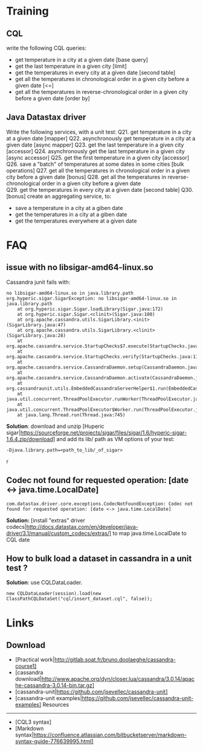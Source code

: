 Training
========
CQL
---
write the following CQL queries:
* get temperature in a city at a given date [base query]
* get the last temperature in a given city [limit]
* get the temperatures in every city at a given date [second table]
* get all the temperatures in chronological order in a given city before a given date [<=]
* get all the temperatures in reverse-chronological order in a given city before a given date [order by]


Java Datastax driver
--------------------
Write the following services, with a unit test:
Q21. get temperature in a city at a given date [mapper]
Q22. asynchronously get temperature in a city at a given date [async mapper]
Q23. get the last temperature in a given city [accessor]
Q24. asynchronously get the last temperature in a given city [async accessor]
Q25. get the first temperature in a given city [accessor]
Q26. save a "batch" of temperatures at some dates in some cities [bulk operations]
Q27. get all the temperatures in chronological order in a given city before a given date [bonus]
Q28. get all the temperatures in reverse-chronological order in a given city before a given date  
Q29. get the temperatures in every city at a given date [second table]
Q30. [bonus] create an aggregating service, to:
* save a temperature in a city at a giben date
* get the temperatures in a city at a giben date
* get the temperatures everywhere at a given date



FAQ
===

issue with no libsigar-amd64-linux.so
-------------------------------------
Cassandra junit fails with:
```
no libsigar-amd64-linux.so in java.library.path
org.hyperic.sigar.SigarException: no libsigar-amd64-linux.so in java.library.path
	at org.hyperic.sigar.Sigar.loadLibrary(Sigar.java:172)
	at org.hyperic.sigar.Sigar.<clinit>(Sigar.java:100)
	at org.apache.cassandra.utils.SigarLibrary.<init>(SigarLibrary.java:47)
	at org.apache.cassandra.utils.SigarLibrary.<clinit>(SigarLibrary.java:28)
	at org.apache.cassandra.service.StartupChecks$7.execute(StartupChecks.java:216)
	at org.apache.cassandra.service.StartupChecks.verify(StartupChecks.java:112)
	at org.apache.cassandra.service.CassandraDaemon.setup(CassandraDaemon.java:196)
	at org.apache.cassandra.service.CassandraDaemon.activate(CassandraDaemon.java:601)
	at org.cassandraunit.utils.EmbeddedCassandraServerHelper$1.run(EmbeddedCassandraServerHelper.java:129)
	at java.util.concurrent.ThreadPoolExecutor.runWorker(ThreadPoolExecutor.java:1142)
	at java.util.concurrent.ThreadPoolExecutor$Worker.run(ThreadPoolExecutor.java:617)
	at java.lang.Thread.run(Thread.java:745)
```

**Solution**: download and unzip [Huperic sigar|https://sourceforge.net/projects/sigar/files/sigar/1.6/hyperic-sigar-1.6.4.zip/download] and add its lib/ path as VM options of your test:
```
-Djava.library.path=<path_to_lib/_of_sigar>
```
r

Codec not found for requested operation: [date <-> java.time.LocalDate]
-----------------------------------------------------------------------
```
com.datastax.driver.core.exceptions.CodecNotFoundException: Codec not found for requested operation: [date <-> java.time.LocalDate]
```

**Solution:** [install "extras" driver codecs|http://docs.datastax.com/en/developer/java-driver/3.1/manual/custom_codecs/extras/] to map java.time.LocalDate to CQL date

How to bulk load a dataset in cassandra in a unit test ?
--------------------------------------------------------
**Solution**: use CQLDataLoader.
```
new CQLDataLoader(session).load(new ClassPathCQLDataSet("cql/insert_dataset.cql", false));
```


Links
=====
Download
--------
* [Practical work|http://gitlab.soat.fr/bruno.doolaeghe/cassandra-course1]
* [cassandra download|http://www.apache.org/dyn/closer.lua/cassandra/3.0.14/apache-cassandra-3.0.14-bin.tar.gz]
* [cassandra-unit|https://github.com/jsevellec/cassandra-unit]
* [cassandra-unit examples|https://github.com/jsevellec/cassandra-unit-examples]
Resources
---------
* [CQL3 syntax]
* [Markdown syntax|https://confluence.atlassian.com/bitbucketserver/markdown-syntax-guide-776639995.html]

